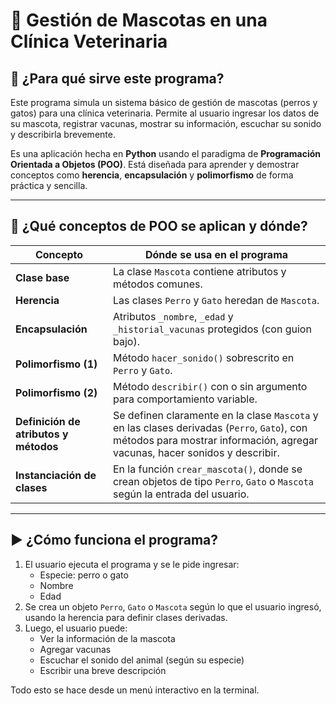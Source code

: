 # 🐾 Gestión de Mascotas en una Clínica Veterinaria

## 📌 ¿Para qué sirve este programa?

Este programa simula un sistema básico de gestión de mascotas (perros y gatos) para una clínica veterinaria. Permite al usuario ingresar los datos de su mascota, registrar vacunas, mostrar su información, escuchar su sonido y describirla brevemente.

Es una aplicación hecha en **Python** usando el paradigma de **Programación Orientada a Objetos (POO)**. Está diseñada para aprender y demostrar conceptos como **herencia**, **encapsulación** y **polimorfismo** de forma práctica y sencilla.

---

## 🧠 ¿Qué conceptos de POO se aplican y dónde?

| Concepto                 | Dónde se usa en el programa                                   |
|--------------------------|---------------------------------------------------------------|
| **Clase base**           | La clase `Mascota` contiene atributos y métodos comunes.      |
| **Herencia**             | Las clases `Perro` y `Gato` heredan de `Mascota`.             |
| **Encapsulación**        | Atributos `_nombre`, `_edad` y `_historial_vacunas` protegidos (con guion bajo). |
| **Polimorfismo (1)**     | Método `hacer_sonido()` sobrescrito en `Perro` y `Gato`.      |
| **Polimorfismo (2)**     | Método `describir()` con o sin argumento para comportamiento variable. |
| **Definición de atributos y métodos** | Se definen claramente en la clase `Mascota` y en las clases derivadas (`Perro`, `Gato`), con métodos para mostrar información, agregar vacunas, hacer sonidos y describir. |
| **Instanciación de clases** | En la función `crear_mascota()`, donde se crean objetos de tipo `Perro`, `Gato` o `Mascota` según la entrada del usuario. |

---

## ▶️ ¿Cómo funciona el programa?

1. El usuario ejecuta el programa y se le pide ingresar:
   - Especie: perro o gato
   - Nombre
   - Edad
2. Se crea un objeto `Perro`, `Gato` o `Mascota` según lo que el usuario ingresó, usando la herencia para definir clases derivadas.
3. Luego, el usuario puede:
   - Ver la información de la mascota
   - Agregar vacunas
   - Escuchar el sonido del animal (según su especie)
   - Escribir una breve descripción

Todo esto se hace desde un menú interactivo en la terminal.
